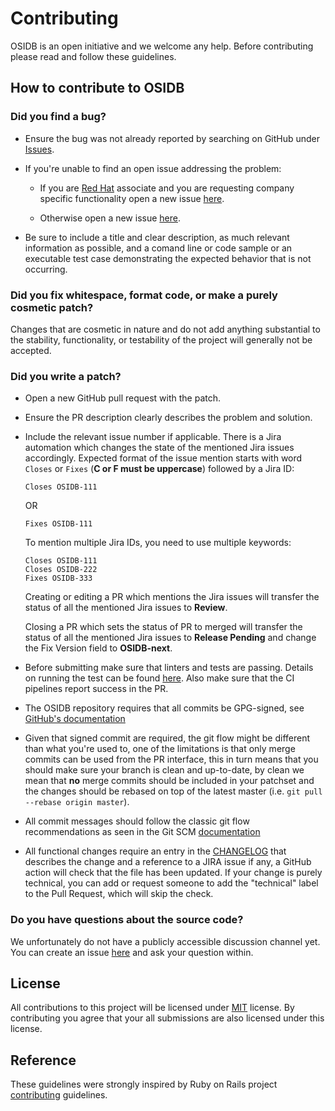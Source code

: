 # Contributing
OSIDB is an open initiative and we welcome any help.
Before contributing please read and follow these guidelines.

## How to contribute to OSIDB

### Did you find a bug?

* Ensure the bug was not already reported by searching on GitHub under
  [Issues](https://github.com/RedHatProductSecurity/osidb/issues).

* If you're unable to find an open issue addressing the problem:

  * If you are [Red Hat](https://www.redhat.com/) associate and you are requesting company specific
    functionality open a new issue
    [here](https://uat-1-1-redhat.atlassian.net/secure/CreateIssueDetails!init.jspa?pid=12332734&issuetype=1).

  * Otherwise open a new issue [here](https://github.com/RedHatProductSecurity/osidb/issues/new).

* Be sure to include a title and clear description, as much relevant information as possible,
  and a comand line or code sample or an executable test case demonstrating the
  expected behavior that is not occurring.

### Did you fix whitespace, format code, or make a purely cosmetic patch?

Changes that are cosmetic in nature and do not add anything substantial to the stability,
functionality, or testability of the project will generally not be accepted.

### Did you write a patch?

* Open a new GitHub pull request with the patch.

* Ensure the PR description clearly describes the problem and solution.

* Include the relevant issue number if applicable. There is a Jira automation
  which changes the state of the mentioned Jira issues accordingly. Expected
  format of the issue mention starts with word `Closes` or `Fixes` (**C or F must be uppercase**)
  followed by a Jira ID:

  ```
  Closes OSIDB-111
  ```
  OR
  ```
  Fixes OSIDB-111
  ```

  To mention multiple Jira IDs, you need to use multiple keywords:

  ```
  Closes OSIDB-111
  Closes OSIDB-222
  Fixes OSIDB-333
  ```

  Creating or editing a PR which mentions the Jira issues will transfer the status of all the mentioned Jira issues
  to **Review**.

  Closing a PR which sets the status of PR to merged will transfer the status of all the mentioned Jira issues to
  **Release Pending** and change the Fix Version field to **OSIDB-next**.

* Before submitting make sure that linters and tests are passing.
  Details on running the test can be found [here](DEVELOP.md#run-tests).
  Also make sure that the CI pipelines report success in the PR.

* The OSIDB repository requires that all commits be GPG-signed, see
  [GitHub's documentation](https://docs.github.com/en/authentication/managing-commit-signature-verification/signing-commits)

* Given that signed commit are required, the git flow might be different than
  what you're used to, one of the limitations is that only merge commits
  can be used from the PR interface, this in turn means that you should make sure
  your branch is clean and up-to-date, by clean we mean that **no** merge commits
  should be included in your patchset and the changes should be rebased on top of
  the latest master (i.e. `git pull --rebase origin master`).

* All commit messages should follow the classic git flow recommendations as seen
  in the Git SCM [documentation](https://git-scm.com/book/en/v2/Distributed-Git-Contributing-to-a-Project#-commit-guidelines)

* All functional changes require an entry in the [CHANGELOG](docs/CHANGELOG.md)
  that describes the change and a reference to a JIRA issue if any, a GitHub
  action will check that the file has been updated. If your change is purely
  technical, you can add or request someone to add the "technical" label to the
  Pull Request, which will skip the check.

### Do you have questions about the source code?

We unfortunately do not have a publicly accessible discussion channel yet.
You can create an issue [here](https://github.com/RedHatProductSecurity/osidb/issues/new)
and ask your question within.

## License
All contributions to this project will be licensed under [MIT](../../LICENSE) license.
By contributing you agree that your all submissions are also licensed under this license.

## Reference

These guidelines were strongly inspired by Ruby on Rails project
[contributing](https://github.com/rails/rails/blob/main/CONTRIBUTING.md) guidelines.

